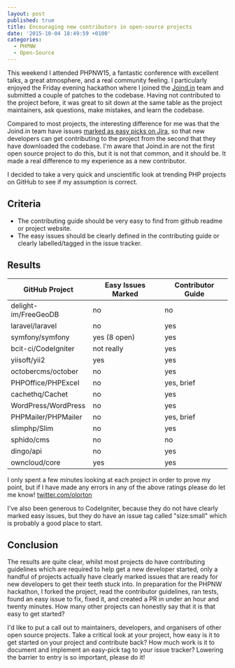 ```yaml
---
layout: post
published: true
title: Encouraging new contributors in open-source projects
date: '2015-10-04 18:49:59 +0100'
categories:
  - PHPNW
  - Open-Source
---
```

This weekend I attended PHPNW15, a fantastic conference with excellent talks, a great atmosphere, and a real community feeling. I particularly enjoyed the Friday evening hackathon where I joined the [Joind.in](https://joind.in/) team and submitted a couple of patches to the codebase. Having not contributed to the project before, it was great to sit down at the same table as the project maintainers, ask questions, make mistakes, and learn the codebase.

Compared to most projects, the interesting difference for me was that the Joind.in team have issues [marked as easy picks on Jira](https://joindin.jira.com/browse/JOINDIN-622?filter=10510), so that new developers can get contributing to the project from the second that they have downloaded the codebase. I'm aware that Joind.in are not the first open source project to do this, but it is not that common, and it should be. It made a real difference to my experience as a new contributor.

I decided to take a very quick and unscientific look at trending PHP projects on GitHub to see if my assumption is correct.

## Criteria

*   The contributing guide should be very easy to find from github readme or project website.
*   The easy issues should be clearly defined in the contributing guide or clearly labelled/tagged in the issue tracker.

## Results

| GitHub Project       | Easy Issues Marked | Contributor Guide |
|----------------------|--------------------|-------------------|
| delight-im/FreeGeoDB | no                 | no                |
| laravel/laravel      | no                 | yes               |
| symfony/symfony      | yes (8 open)       | yes               |
| bcit-ci/CodeIgniter  | not really         | yes               |
| yiisoft/yii2         | yes                | yes               |
| octobercms/october   | no                 | yes               |
| PHPOffice/PHPExcel   | no                 | yes, brief        |
| cachethq/Cachet      | no                 | yes               |
| WordPress/WordPress  | no                 | yes               |
| PHPMailer/PHPMailer  | no                 | yes, brief        |
| slimphp/Slim         | no                 | yes               |
| sphido/cms           | no                 | no                |
| dingo/api            | no                 | yes               |
| owncloud/core        | yes                | yes               |

I only spent a few minutes looking at each project in order to prove my point, but if I have made any errors in any of the above ratings please do let me know! [twitter.com/olorton](http://twitter.com/olorton)

I've also been generous to CodeIgniter, because they do not have clearly marked easy issues, but they do have an issue tag called "size:small" which is probably a good place to start.

## Conclusion

The results are quite clear, whilst most projects do have contributing guidelines which are required to help get a new developer started, only a handful of projects actually have clearly marked issues that are ready for new developers to get their teeth stuck into. In preparation for the PHPNW hackathon, I forked the project, read the contributor guidelines, ran tests, found an easy issue to fix, fixed it, and created a PR in under an hour and twenty minutes. How many other projects can honestly say that it is that easy to get started?

I'd like to put a call out to maintainers, developers, and organisers of other open source projects. Take a critical look at your project, how easy is it to get started on your project and contribute back? How much work is it to document and implement an easy-pick tag to your issue tracker? Lowering the barrier to entry is so important, please do it!
